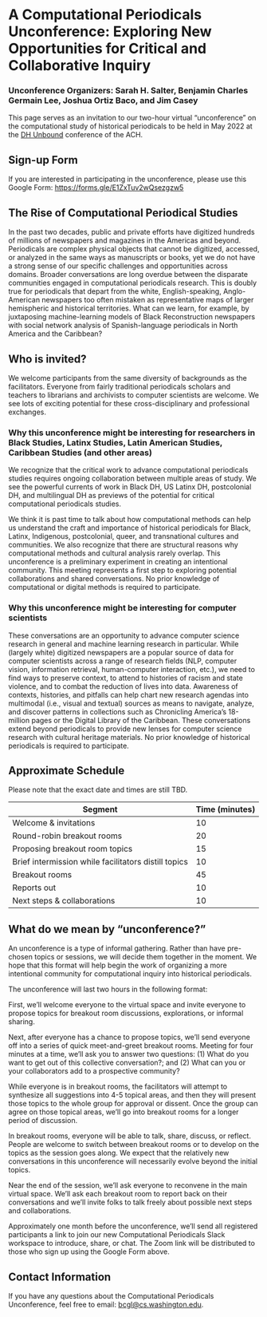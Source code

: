 # A Computational Periodicals Unconference: Exploring New Opportunities for Critical and Collaborative Inquiry

### Unconference Organizers: Sarah H. Salter, Benjamin Charles Germain Lee, Joshua Ortiz Baco, and Jim Casey 

This page serves as an invitation to our two-hour virtual “unconference” on the computational study of historical periodicals to be held in May 2022 at the [DH Unbound](https://dhunbound2022.ach.org/) conference of the ACH. 

## Sign-up Form
If you are interested in participating in the unconference, please use this Google Form: https://forms.gle/E1ZxTuv2wQsezgzw5

## The Rise of Computational Periodical Studies
In the past two decades, public and private efforts have digitized hundreds of millions of newspapers and magazines in the Americas and beyond. Periodicals are complex physical objects that cannot be digitized, accessed, or analyzed in the same ways as manuscripts or books, yet we do not have a strong sense of our specific challenges and opportunities across domains. Broader conversations are long overdue between the disparate communities engaged in computational periodicals research. This is doubly true for periodicals that depart from the white, English-speaking, Anglo-American newspapers too often mistaken as representative maps of larger hemispheric and historical territories. What can we learn, for example, by juxtaposing machine-learning models of Black Reconstruction newspapers with social network analysis of Spanish-language periodicals in North America and the Caribbean?

## Who is invited?
We welcome participants from the same diversity of backgrounds as the facilitators. Everyone from fairly traditional periodicals scholars and teachers to librarians and archivists to computer scientists are welcome. We see lots of exciting potential for these cross-disciplinary and professional exchanges.

### Why this unconference might be interesting for researchers in Black Studies, Latinx Studies, Latin American Studies, Caribbean Studies (and other areas)
We recognize that the critical work to advance computational periodicals studies requires ongoing collaboration between multiple areas of study. We see the powerful currents of work in Black DH, US Latinx DH, postcolonial DH, and multilingual DH as previews of the potential for critical computational periodicals studies.

We think it is past time to talk about how computational methods can help us understand the craft and importance of historical periodicals for Black, Latinx, Indigenous, postcolonial, queer, and transnational cultures and communities. We also recognize that there are structural reasons why computational methods and cultural analysis rarely overlap. This unconference is a preliminary experiment in creating an intentional community. This meeting represents a first step to exploring potential collaborations and shared conversations. No prior knowledge of computational or digital methods is required to participate. 

### Why this unconference might be interesting for computer scientists
These conversations are an opportunity to advance computer science research in general and machine learning research in particular. While (largely white) digitized newspapers are a popular source of data for computer scientists across a range of research fields (NLP, computer vision, information retrieval, human-computer interaction, etc.), we need to find ways to preserve context, to attend to histories of racism and state violence, and to combat the reduction of lives into data. Awareness of contexts, histories, and pitfalls can help chart new research agendas into multimodal (i.e., visual and textual) sources as means to navigate, analyze, and discover patterns in collections such as Chronicling America’s 18-million pages or the Digital Library of the Caribbean. These conversations extend beyond periodicals to provide new lenses for computer science research with cultural heritage materials. No prior knowledge of historical periodicals is required to participate. 

## Approximate Schedule
Please note that the exact date and times are still TBD.

| Segment | Time (minutes) | 
| --- | --- |
| Welcome & invitations | 10 |
| Round-robin breakout rooms | 20 |
| Proposing breakout room topics | 15 |
| Brief intermission while facilitators distill topics | 10 |
| Breakout rooms | 45 |
| Reports out | 10 |
| Next steps & collaborations | 10 |

## What do we mean by “unconference?”
An unconference is a type of informal gathering. Rather than have pre-chosen topics or sessions, we will decide them together in the moment. We hope that this format will help begin the work of organizing a more intentional community for computational inquiry into historical periodicals. 

The unconference will last two hours in the following format: 

First, we’ll welcome everyone to the virtual space and invite everyone to propose topics for breakout room discussions, explorations, or informal sharing. 

Next, after everyone has a chance to propose topics, we’ll send everyone off into a series of quick meet-and-greet breakout rooms. Meeting for four minutes at a time, we’ll ask you to answer two questions: (1) What do you want to get out of this collective conversation?; and (2) What can you or your collaborators add to a prospective community? 

While everyone is in breakout rooms, the facilitators will attempt to synthesize all suggestions into 4-5 topical areas, and then they will present those topics to the whole group for approval or dissent. Once the group can agree on those topical areas, we’ll go into breakout rooms for a longer period of discussion.

In breakout rooms, everyone will be able to talk, share, discuss, or reflect. People are welcome to switch between breakout rooms or to develop on the topics as the session goes along. We expect that the relatively new conversations in this unconference will necessarily evolve beyond the initial topics. 

Near the end of the session, we’ll ask everyone to reconvene in the main virtual space. We’ll ask each breakout room to report back on their conversations and we’ll invite folks to talk freely about possible next steps and collaborations. 

Approximately one month before the unconference, we’ll send all registered participants a link to join our new Computational Periodicals Slack workspace to introduce, share, or chat. The Zoom link will be distributed to those who sign up using the Google Form above.

## Contact Information
If you have any questions about the Computational Periodicals Unconference, feel free to email: [bcgl@cs.washington.edu](mailto:bcgl@cs.washington.edu).
